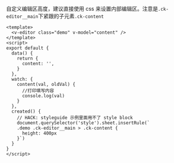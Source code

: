 自定义编辑区高度，建议直接使用 css 来设置内部编辑区。注意是`.ck-editor__main`下紧跟的子元素`.ck-content`

```vue
<template>
  <v-editor class="demo" v-model="content" />
</template>
<script>
export default {
  data() {
    return {
      content: '',
    }
  },
  watch: {
    content(val, oldVal) {
      //打印填写内容
      console.log(val)
    }
  },
  created() {
    // HACK: styleguide 示例里面用不了 style block
    document.querySelector('style').sheet.insertRule(`
    .demo .ck-editor__main > .ck-content {
      height: 400px
    }`)
  }
}
</script>
```
